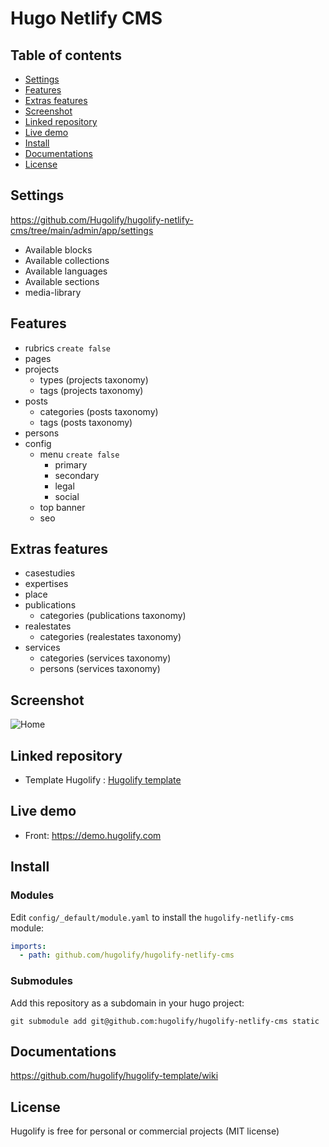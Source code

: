 # Hugo Netlify CMS

## Table of contents

- [Settings](#settings)
- [Features](#features)
- [Extras features](#extras-features)
- [Screenshot](#screenshot)
- [Linked repository](#linked-repository)
- [Live demo](#live-demo)
- [Install](#install)
- [Documentations](#documentations)
- [License](#license)


## Settings
https://github.com/Hugolify/hugolify-netlify-cms/tree/main/admin/app/settings
- Available blocks
- Available collections
- Available languages
- Available sections
- media-library

## Features
- rubrics `create false`
- pages
- projects
  - types (projects taxonomy)
  - tags (projects taxonomy)
- posts
  - categories (posts taxonomy)
  - tags (posts taxonomy)
- persons
- config
  - menu `create false`
    - primary
    - secondary
    - legal
    - social
  - top banner
  - seo
 
## Extras features
- casestudies
- expertises
- place
- publications
  - categories (publications taxonomy)
- realestates
  - categories (realestates taxonomy)
- services
  - categories (services taxonomy)
  - persons (services taxonomy)

## Screenshot
![Home](https://user-images.githubusercontent.com/4457294/207929597-f0d02e09-d2ee-44ca-8c65-efad0293356b.png)

## Linked repository
* Template Hugolify : [Hugolify template](https://github.com/hugolify/hugolify-template)

## Live demo
- Front: https://demo.hugolify.com

## Install

### Modules
Edit `config/_default/module.yaml` to install the `hugolify-netlify-cms` module:
```yml
imports:
  - path: github.com/hugolify/hugolify-netlify-cms
```
### Submodules
Add this repository as a subdomain in your hugo project:
```
git submodule add git@github.com:hugolify/hugolify-netlify-cms static
```

## Documentations
https://github.com/hugolify/hugolify-template/wiki

## License
Hugolify is free for personal or commercial projects (MIT license)
